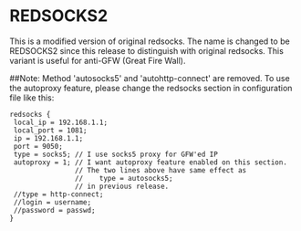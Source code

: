 REDSOCKS2
=========
This is a modified version of original redsocks.
The name is changed to be REDSOCKS2 since this release to distinguish
with original redsocks.
This variant is useful for anti-GFW (Great Fire Wall).

##Note:
Method 'autosocks5' and 'autohttp-connect' are removed.
To use the autoproxy feature, please change the redsocks section in
configuration file like this:

	redsocks {
	 local_ip = 192.168.1.1;
	 local_port = 1081;
	 ip = 192.168.1.1;
	 port = 9050;
	 type = socks5; // I use socks5 proxy for GFW'ed IP
	 autoproxy = 1; // I want autoproxy feature enabled on this section.
	                // The two lines above have same effect as
	                //    type = autosocks5;
	                // in previous release.
	 //type = http-connect;
	 //login = username;
	 //password = passwd;
	}

